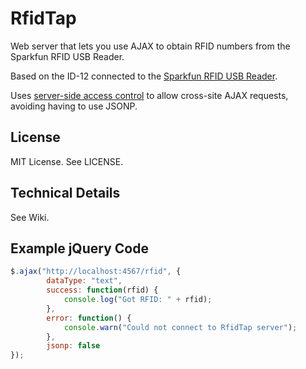 RfidTap
=======
Web server that lets you use AJAX to obtain RFID numbers from the Sparkfun RFID USB Reader.

Based on the ID-12 connected to the [Sparkfun RFID USB Reader](https://www.sparkfun.com/products/9963).

Uses [server-side access control](https://developer.mozilla.org/en-US/docs/Server-Side_Access_Control) to allow
cross-site AJAX requests, avoiding having to use JSONP.

License
-------
MIT License. See LICENSE.

Technical Details
-----------------
See Wiki.

Example jQuery Code
-------------------
```javascript
$.ajax("http://localhost:4567/rfid", {
        dataType: "text",
        success: function(rfid) {
            console.log("Got RFID: " + rfid);
        },
        error: function() {
            console.warn("Could not connect to RfidTap server");
        },
        jsonp: false
});
```
